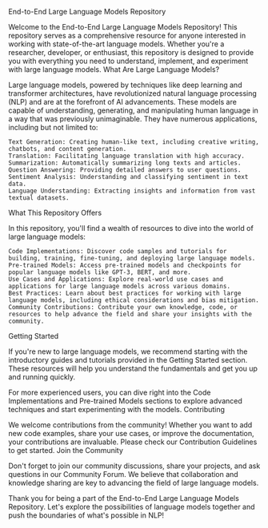 End-to-End Large Language Models Repository

Welcome to the End-to-End Large Language Models Repository! This repository serves as a comprehensive resource for anyone interested in working with state-of-the-art language models. Whether you're a researcher, developer, or enthusiast, this repository is designed to provide you with everything you need to understand, implement, and experiment with large language models.
What Are Large Language Models?

Large language models, powered by techniques like deep learning and transformer architectures, have revolutionized natural language processing (NLP) and are at the forefront of AI advancements. These models are capable of understanding, generating, and manipulating human language in a way that was previously unimaginable. They have numerous applications, including but not limited to:

    Text Generation: Creating human-like text, including creative writing, chatbots, and content generation.
    Translation: Facilitating language translation with high accuracy.
    Summarization: Automatically summarizing long texts and articles.
    Question Answering: Providing detailed answers to user questions.
    Sentiment Analysis: Understanding and classifying sentiment in text data.
    Language Understanding: Extracting insights and information from vast textual datasets.

What This Repository Offers

In this repository, you'll find a wealth of resources to dive into the world of large language models:

    Code Implementations: Discover code samples and tutorials for building, training, fine-tuning, and deploying large language models.
    Pre-trained Models: Access pre-trained models and checkpoints for popular language models like GPT-3, BERT, and more.
    Use Cases and Applications: Explore real-world use cases and applications for large language models across various domains.
    Best Practices: Learn about best practices for working with large language models, including ethical considerations and bias mitigation.
    Community Contributions: Contribute your own knowledge, code, or resources to help advance the field and share your insights with the community.

Getting Started

If you're new to large language models, we recommend starting with the introductory guides and tutorials provided in the Getting Started section. These resources will help you understand the fundamentals and get you up and running quickly.

For more experienced users, you can dive right into the Code Implementations and Pre-trained Models sections to explore advanced techniques and start experimenting with the models.
Contributing

We welcome contributions from the community! Whether you want to add new code examples, share your use cases, or improve the documentation, your contributions are invaluable. Please check our Contribution Guidelines to get started.
Join the Community

Don't forget to join our community discussions, share your projects, and ask questions in our Community Forum. We believe that collaboration and knowledge sharing are key to advancing the field of large language models.

Thank you for being a part of the End-to-End Large Language Models Repository. Let's explore the possibilities of language models together and push the boundaries of what's possible in NLP!
